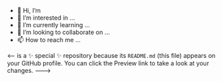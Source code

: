 - 👋 Hi, I’m 
- 👀 I’m interested in ...
- 🌱 I’m currently learning ...
- 💞️ I’m looking to collaborate on ...
- 📫 How to reach me ...

<-- is a ✨ special ✨ repository because its `README.md` (this file) appears on your GitHub profile.
You can click the Preview link to take a look at your changes.
--->
